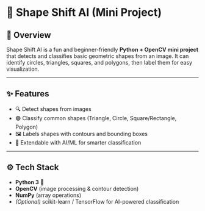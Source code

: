 # 🎨 Shape Shift AI (Mini Project)

## 🧠 Overview
Shape Shift AI is a fun and beginner-friendly **Python + OpenCV mini project** that detects and classifies basic geometric shapes from an image. It can identify circles, triangles, squares, and polygons, then label them for easy visualization.  

---

## ✨ Features
- 🔍 Detect shapes from images  
- 🟢 Classify common shapes (Triangle, Circle, Square/Rectangle, Polygon)  
- 🖼️ Labels shapes with contours and bounding boxes  
- 🔮 Extendable with AI/ML for smarter classification  

---

## ⚙️ Tech Stack
- **Python 3** 🐍  
- **OpenCV** (image processing & contour detection)  
- **NumPy** (array operations)  
- *(Optional)* scikit-learn / TensorFlow for AI-powered classification  
